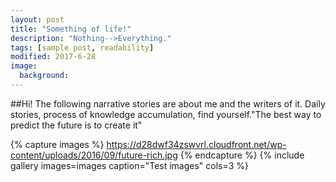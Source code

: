 ```yaml
---
layout: post
title: "Something of life!"
description: "Nothing-->Everything."
tags: [sample post, readability]
modified: 2017-6-28
image:
  background: 
---
```

##Hi!
The following narrative stories are about me and the writers of it. Daily stories, process of knowledge accumulation, find yourself."The best way to predict the future is to create it"

{% capture images %}
	https://d28dwf34zswvrl.cloudfront.net/wp-content/uploads/2016/09/future-rich.jpg
{% endcapture %}
{% include gallery images=images caption="Test images" cols=3 %}
